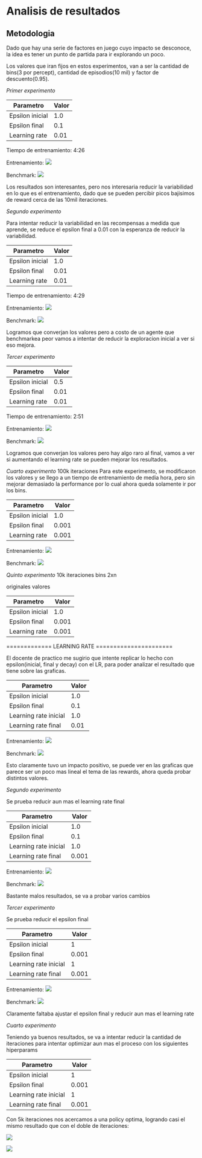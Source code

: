 # Analisis de resultados
## Metodologia

Dado que hay una serie de factores en juego cuyo impacto se desconoce, la idea es tener un punto de partida
para ir explorando un poco.

Los valores que iran fijos en estos experimentos, van a ser la cantidad de bins(3 por percept), cantidad de episodios(10 mil) y factor de descuento(0.95).

*Primer experimento*

| Parametro       | Valor |         
|-----------------|-------|
| Epsilon inicial |  1.0  |
| Epsilon final   |  0.1  |
| Learning rate   |  0.01 |

Tiempo de entrenamiento: 4:26

Entrenamiento:
![](1.png)

Benchmark:
![](1b.png)

Los resultados son interesantes, pero nos interesaria reducir la variabilidad
en lo que es el entrenamiento, dado que se pueden percibir picos bajisimos de reward
cerca de las 10mil iteraciones.

*Segundo experimento*

Para intentar reducir la variabilidad en las recompensas a medida que aprende,
se reduce el epsilon final a 0.01 con la esperanza de reducir la variabilidad.

| Parametro       | Valor |         
|-----------------|-------|
| Epsilon inicial |  1.0  |
| Epsilon final   |  0.01 |
| Learning rate   |  0.01 |

Tiempo de entrenamiento: 4:29

Entrenamiento:
![](2.png)

Benchmark:
![](2b.png)

Logramos que converjan los valores pero a costo de un agente que benchmarkea peor
vamos a intentar de reducir la exploracion inicial a ver si eso mejora.

*Tercer experimento*

| Parametro       | Valor |         
|-----------------|-------|
| Epsilon inicial |  0.5  |
| Epsilon final   |  0.01 |
| Learning rate   |  0.01 |

Tiempo de entrenamiento: 2:51

Entrenamiento:
![](3.png)

Benchmark:
![](3b.png)

Logramos que converjan los valores pero hay algo raro al final, vamos a ver si aumentando el learning rate se pueden mejorar los resultados.

*Cuarto experimento*
100k iteraciones
Para este experimento, se modificaron los valores y se llego a un tiempo de entrenamiento de media hora, pero sin mejorar demasiado la performance por lo cual ahora queda solamente ir por los bins.

| Parametro       | Valor |         
|-----------------|-------|
| Epsilon inicial |  1.0  |
| Epsilon final   |  0.001 |
| Learning rate   |  0.001 |

Entrenamiento:
![](4.png)

Benchmark:
![](4b.png)

*Quinto experimento*
10k iteraciones
bins 2xn

originales valores

| Parametro       | Valor |         
|-----------------|-------|
| Epsilon inicial |  1.0  |
| Epsilon final   |  0.001 |
| Learning rate   |  0.001 |

============= LEARNING RATE ======================


El docente de practico me sugirio que intente replicar lo hecho con epsilon(inicial, final y decay) con el LR, para poder analizar el resultado que tiene sobre las graficas.

| Parametro             | Valor |         
|-----------------------|-------|
| Epsilon inicial       |  1.0  |
| Epsilon final         |  0.1  |
| Learning rate inicial |  1.0  |
| Learning rate final   |  0.01 |

Entrenamiento:
![](1lr.png)

Benchmark:
![](1blr.png)

Esto claramente tuvo un impacto positivo, se puede ver en las graficas que parece ser un poco mas lineal el tema de las rewards, ahora queda probar distintos valores.

*Segundo experimento*

Se prueba reducir aun mas el learning rate final

| Parametro             | Valor  |         
|-----------------------|--------|
| Epsilon inicial       |  1.0   |
| Epsilon final         |  0.1   |
| Learning rate inicial |  1.0   |
| Learning rate final   |  0.001 |


Entrenamiento:
![](2lr.png)

Benchmark:
![](2blr.png)

Bastante malos resultados, se va a probar varios cambios

*Tercer experimento*

Se prueba reducir el epsilon final

| Parametro             | Valor  |         
|-----------------------|--------|
| Epsilon inicial       |  1     |
| Epsilon final         |  0.001 |
| Learning rate inicial |  1     |
| Learning rate final   |  0.001 |

Entrenamiento:
![](3lr.png)

Benchmark:
![](3blr.png)

Claramente faltaba ajustar el epsilon final y reducir aun mas el learning rate

*Cuarto experimento*

Teniendo ya buenos resultados, se va a intentar reducir la cantidad de iteraciones para intentar optimizar aun mas el proceso con los siguientes hiperparams

| Parametro             | Valor  |         
|-----------------------|--------|
| Epsilon inicial       |  1     |
| Epsilon final         |  0.001 |
| Learning rate inicial |  1     |
| Learning rate final   |  0.001 |

Con 5k iteraciones nos acercamos a una policy optima, logrando casi el mismo resultado que con el doble de iteraciones:

![](5klr.png)

![](5kblr.png)